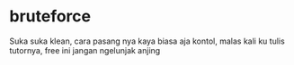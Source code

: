 # bruteforce
Suka suka klean, cara pasang nya kaya biasa aja kontol, malas kali ku tulis tutornya, free ini jangan ngelunjak anjing


